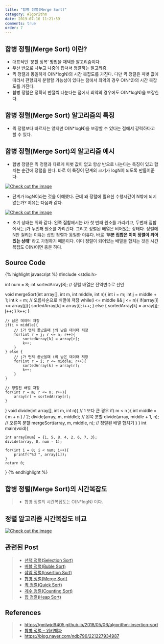 ```yaml
---
title: "합병 정렬(Merge Sort)"
category: Algorithm
date: 2019-07-10 11:21:59
comments: true
order: 7
---
```


## 합병 정렬(Merge Sort) 이란?
* 대표적인 ‘분할 정복‘ 방법을 채택한 알고리즘이다.
* 우선 반으로 나누고 나중에 합쳐서 정렬하는 알고리즘.
* 퀵 정렬과 동일하게 O(N*logN)의 시간 복잡도를 가진다. 다만 퀵 정렬은 피벗 값에 따라서 편향되게 분할할 가능성이 있다는 점에서 최악의 경우 O(N^2)의 시간 복잡도를 가진다. 
* 합병 정렬은 정확히 반절씩 나눈다는 점에서 최악의 경우에도 O(N*logN)을 보장한다.


## 합병 정렬(Merge Sort) 알고리즘의 특징
* 퀵 정렬보다 빠르지는 않지만 O(N*logN)을 보장할 수 있다는 점에서 강력하다고 할 수 있다.



## 합병 정렬(Merge Sort)의 알고리즘 예시
* 합병 정렬은 퀵 정렬과 다르게 피벗 값이 없고 항상 반으로 나눈다는 특징이 있고 합치는 순간에 정렬을 한다.
바로 이 특징이 단계의 크기가 logN이 되도록 만들어준다.

<a href="{{ site.baseurl }}{{ site.algorithm_img }}/sort/mergesort1.JPG" data-lightbox="falcon9-large" data-title="Check out the image">
  <img src="{{ site.baseurl }}{{ site.algorithm_img }}/sort/mergesort1.JPG" title="Check out the image">
</a>

* 단계가 logN이라는 것을 이해했다. 근데 왜 정렬에 필요한 수행시간이 N밖에 되지 않는가? 이유는 다음과 같다.

<a href="{{ site.baseurl }}{{ site.algorithm_img }}/sort/mergesort2.JPG" data-lightbox="falcon9-large" data-title="Check out the image">
  <img src="{{ site.baseurl }}{{ site.algorithm_img }}/sort/mergesort2.JPG" title="Check out the image">
</a>

* 초기 상태는 위와 같다. 왼쪽 집합에서는 i가 첫 번째 원소를 가리키고, 두번째 집합에서는 j가 두번째 원소를 가리킨다. 그리고 정렬된 배열은 비어있는 상태다. 정렬에 N만 걸리는 이유는 삽입 정렬과 동일한 이유다. 바로 <strong>'부분 집합은 이미 정렬이 되어 있는 상태'</strong> 라고 가정하기 때문이다. 이미 정렬이 되어있는 배열을 합치는 것은 시간 복잡도 O(N)이면 충분 하다.

## Source Code

{% highlight javascript %}
#include <stdio.h>

int num = 8;
int sortedArray[8]; // 정렬 배열은 전역변수로 선언 

void mergeSort(int array[], int m, int middle, int n){
	int i = m;
	int j = middle + 1;
	int k = m;
	// 오름차순으로 배열에 저장 
	while(i <= middle && j <= n){
		if(array[i] <= array[j]){
			sortedArray[k] = array[i];
			i++;
		} else {
			sortedArray[k] = array[j];
			j++;
		}
		k++;
	}
	
	// 남은 데이터 저장
	if(i > middle){
		// i가 먼저 끝났을때 j의 남은 데이터 저장 
		for(int r = j; r <= n; r++){
			sortedArray[k] = array[r];
			k++;
		}
	} else {
		// j가 먼저 끝났을때 i의 남은 데이터 저장
		for(int r = i; r <= middle; r++){
			sortedArray[k] = array[r];
			k++;
		}
	}
	
	// 정렬된 배열 저장
	for(int r = m; r <= n; r++){
		array[r] = sortedArray[r];
	} 
} 
void divide(int array[], int m, int n){
	// 1 보다 큰 경우 
	if( m < n ){ 
		int middle = ( m + n ) / 2;
		divide(array, m, middle);  // 왼쪽 분할 
		divide(array, middle + 1, n); // 오른쪽 분할
		mergeSort(array, m, middle, n); // 정렬된 배열 합치기 
	}
}
int main(void){
	
	int array[num] = {1, 5, 8, 4, 2, 6, 7, 3};
	divide(array, 0, num - 1);
	
	for(int i = 0; i < num; i++){
		printf("%d ", array[i]);
	}
	return 0;
}
{% endhighlight %}
## 합병 정렬(Merge Sort)의 시간복잡도
>
> * 합병 정렬의 시간복잡도는 O(N*logN) 이다.
>

## 정렬 알고리즘 시간복잡도 비교

<a href="{{ site.baseurl }}{{ site.algorithm_img }}/sort/sorting_bigo_comp.JPG" data-lightbox="falcon9-large" data-title="Check out the image">
  <img src="{{ site.baseurl }}{{ site.algorithm_img }}/sort/sorting_bigo_comp.JPG" title="Check out the image">
</a>


## 관련된 Post
> * <a href="{{ site.baseurl }}/Algorithm/2019-07-09-algorithm-selectionsort">선택 정렬(Selection Sort)<a>
> * <a href="{{ site.baseurl }}/Algorithm/2019-07-10-algorithm-bubblesort">버블 정렬(Buble Sort)<a>
> * <a href="{{ site.baseurl }}/Algorithm/2019-07-10-algorithm-insertionsort">삽입 정렬(Insertion Sort)<a>
> * <a href="{{ site.baseurl }}/Algorithm/2019-07-10-algorithm-mergesort">합병 정렬(Merge Sort)<a>
> * <a href="{{ site.baseurl }}/Algorithm/2019-07-10-algorithm-quicksort">퀵 정렬(Quick Sort)<a>
> * <a href="{{ site.baseurl }}/Algorithm/2019-07-17-algorithm-countingsort">계수 정렬(Counting Sort)<a>
> * <a href="{{ site.baseurl }}/Algorithm/2019-07-17-algorithm-heapsort">힙 정렬(Heap Sort)<a>



## References
> * <a href="https://gmlwjd9405.github.io/2018/05/06/algorithm-insertion-sort.html">https://gmlwjd9405.github.io/2018/05/06/algorithm-insertion-sort<a>
> * <a href="https://ko.wikipedia.org/wiki/%ED%95%A9%EB%B3%91_%EC%A0%95%EB%A0%AC">합병 정렬 – 위키백과<a>
> * <a href="https://blog.naver.com/ndb796/221227934987">https://blog.naver.com/ndb796/221227934987<a>
